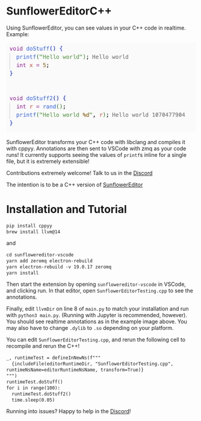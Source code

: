 # SunflowerEditorC++

Using SunflowerEditor, you can see values in your C++ code in realtime. Example:

<img src="https://github.com/cameronfr/SunflowerEditorCPP/raw/main/images/example1.png" width=600/>

SunflowerEditor transforms your C++ code with libclang and compiles it with cppyy. Annotations are then sent to VSCode with zmq as your code runs! It currently supports seeing the values of `printf`s inline for a single file, but it is extremely extensible! 

Contributions extremely welcome! Talk to us in the [Discord](https://discord.gg/zYmm5JuHkW)

The intention is to be a C++ version of [SunflowerEditor](https://github.com/cameronfr/SunflowerEditor)

# Installation and Tutorial

```
pip install cppyy
brew install llvm@14
```

and

```
cd sunflowereditor-vscode
yarn add zeromq electron-rebuild
yarn electron-rebuild -v 19.0.17 zeromq
yarn install
```

Then start the extension by opening `sunflowereditor-vscode` in VSCode, and clicking run. In that editor, open `SunflowerEditorTesting.cpp` to see the annotations.

Finally, edit `llvmDir` on line 8 of `main.py` to match your installation and run with `python3 main.py`. (Running with Jupyter is recommended, however). You should see realtime annotations as in the example image above. You may also have to change `.dylib` to `.so` depending on your platform.

You can edit `SunflowerEditorTesting.cpp`, and rerun the following cell to recompile and rerun the C++!
```
_, runtimeTest = defineInNewNs(f"""
  {includeFile(editorRuntimeDir, "SunflowerEditorTesting.cpp", runtimeNsName=editorRuntimeNsName, transform=True)}
""")
runtimeTest.doStuff()
for i in range(100):
  runtimeTest.doStuff2()
  time.sleep(0.05)
```

Running into issues? Happy to help in the [Discord](https://discord.gg/zYmm5JuHkW)!


